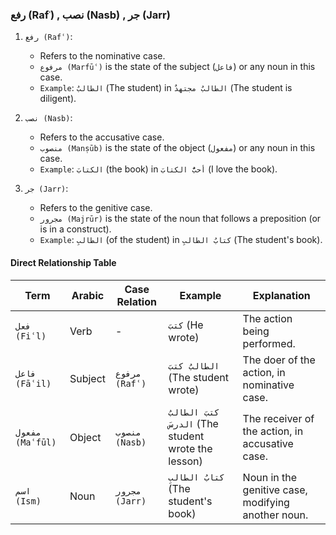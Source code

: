 ### رفع (Rafʿ) , نصب (Nasb) , جر (Jarr)

1. `رفع (Rafʿ)`:
    - Refers to the nominative case.
    - `مرفوع (Marfūʿ)` is the state of the subject (`فاعل`) or any noun in this case.
    - `Example`: `الطالبُ` (The student) in `الطالبُ مجتهدٌ` (The student is diligent).

2. `نصب (Nasb)`:
    - Refers to the accusative case.
    - `منصوب (Manṣūb)` is the state of the object (`مفعول`) or any noun in this case.
    - `Example`: `الكتابَ` (the book) in `أحبُّ الكتابَ` (I love the book).

3. `جر (Jarr)`:
    - Refers to the genitive case.
    - `مجرور (Majrūr)` is the state of the noun that follows a preposition (or is in a construct).
    - `Example`: `الطالبِ` (of the student) in `كتابُ الطالبِ` (The student's book).

#### Direct Relationship Table

| Term               | Arabic     | Case Relation         | Example                                              | Explanation                                          |
|--------------------|------------|-----------------------|------------------------------------------------------|------------------------------------------------------|
| `فعل (Fiʿl)`       | Verb       | -                     | `كتبَ` (He wrote)                                    | The action being performed.                          |
| `فاعل (Fāʿil)`     | Subject    | `مرفوع (Rafʿ)`        | `الطالبُ كتبَ` (The student wrote)                   | The doer of the action, in nominative case.          |
| `مفعول (Maʿfūl)`   | Object     | `منصوب (Nasb)`        | `كتبَ الطالبُ الدرسَ` (The student wrote the lesson) | The receiver of the action, in accusative case.      |
| `اسم (Ism)`        | Noun       | `مجرور (Jarr)`        | `كتابُ الطالبِ` (The student's book)                 | Noun in the genitive case, modifying another noun.   |
